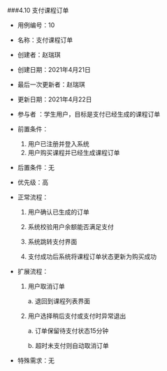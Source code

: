 ###4.10 支付课程订单

- 用例编号：10

- 名称：支付课程订单                                 

- 创建者：赵瑞琪

- 创建日期：2021年4月21日

- 最后一次更新者：赵瑞琪

- 更新日期：2021年4月22日

- 参与者 ：学生用户，目标是支付已经生成的课程订单

- 前置条件：

  1. 用户已注册并登入系统
  2. 用户购买课程并已经生成课程订单

- 后置条件：无

- 优先级：高

- 正常流程：

  1. 用户确认已生成的订单

  	2. 系统校验用户余额能否满足支付
   	3. 系统跳转支付界面
   	4. 支付成功后系统将课程订单状态更新为购买成功

- 扩展流程：

   1. 用户取消订单

      a. 退回到课程列表界面

  2. 用户选择稍后支付或支付时异常退出

     a. 订单保留待支付状态15分钟

     b. 超时未支付则自动取消订单

- 特殊需求：无


